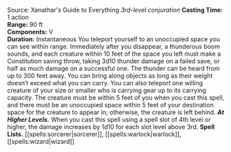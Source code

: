 Source: Xanathar's Guide to Everything
*3rd-level conjuration*
**Casting Time:** 1 action  
**Range:** 90 ft  
**Components:** V  
**Duration:** Instantaneous
You teleport yourself to an unoccupied space you can see within range. Immediately after you disappear, a thunderous boom sounds, and each creature within 10 feet of the space you left must make a Constitution saving throw, taking 3d10 thunder damage on a failed save, or half as much damage on a successful one. The thunder can be heard from up to 300 feet away.
You can bring along objects as long as their weight doesn’t exceed what you can carry. You can also teleport one willing creature of your size or smaller who is carrying gear up to its carrying capacity. The creature must be within 5 feet of you when you cast this spell, and there must be an unoccupied space within 5 feet of your destination space for the creature to appear in; otherwise, the creature is left behind.
***At Higher Levels.*** When you cast this spell using a spell slot of 4th level or higher, the damage increases by 1d10 for each slot level above 3rd.
**Spell Lists.** [[spells:sorcerer|sorcerer]], [[spells:warlock|warlock]], [[spells:wizard|wizard]]
